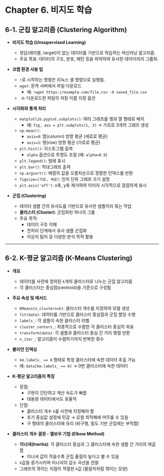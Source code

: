 # Chapter 6. 비지도 학습

## 6-1. 군집 알고리즘 (Clustering Algorithm)

- **비지도 학습 (Unsupervised Learning)**  
  - 정답(레이블, target)이 없는 데이터를 기반으로 학습하는 머신러닝 알고리즘.
  - 주요 목표: 데이터의 구조, 분포, 패턴 등을 파악하여 유사한 데이터끼리 그룹화.

- **코랩 환경 사용 팁**
  - `!`로 시작하는 명령은 리눅스 셸 명령으로 실행됨.
  - `wget`: 원격 서버에서 파일 다운로드
    - 예: `!wget https://example.com/file.csv -O saved_file.csv`
  - `-O`: 다운로드한 파일의 저장 이름 지정 옵션

- **시각화와 통계 처리**
  - `matplotlib.pyplot.subplots()`: 여러 그래프를 행과 열 형태로 배치
    - 예: `fig, axs = plt.subplots(1, 3)` → 가로로 3개의 그래프 생성
  - `np.mean()`:
    - `axis=0`: 열(column) 방향 평균 (세로로 평균)
    - `axis=1`: 행(row) 방향 평균 (가로로 평균)
  - `plt.hist()`: 히스토그램 출력
    - `alpha` 옵션으로 투명도 조절 (예: `alpha=0.5`)
  - `plt.legend()`: 범례 표시
  - `plt.bar()`: 막대그래프 출력
  - `np.argsort()`: 배열의 값을 오름차순으로 정렬한 인덱스를 반환
  - `figsize=(가로, 세로)`: 인치 단위 그래프 크기 설정
  - `plt.axis('off')`: x축, y축 제거하여 이미지 시각적으로 깔끔하게 표시

- **군집 (Clustering)**
  - 데이터 샘플 간의 유사도를 기반으로 유사한 샘플끼리 묶는 작업
  - **클러스터 (Cluster)**: 군집화된 하나의 그룹
  - 주요 목적:
    - 데이터 구조 이해
    - 전처리 단계에서 유사 샘플 군집화
    - 이상치 탐지 등 다양한 분석 목적 활용

---

## 6-2. K-평균 알고리즘 (K-Means Clustering)

- **개요**
  - 데이터를 사전에 정의된 `k`개의 클러스터로 나누는 군집 알고리즘
  - 각 클러스터는 중심점(centroid)을 기준으로 구성됨

- **주요 속성 및 메서드**
  - `KMeans(n_clusters=k)`: 클러스터 개수를 지정하여 모델 생성
  - `fit(data)`: 데이터를 기반으로 클러스터 중심점과 군집 할당 수행
  - `labels_`: 각 샘플이 속한 클러스터 라벨
  - `cluster_centers_`: 최종적으로 수렴한 각 클러스터 중심의 좌표
  - `transform(data)`: 각 샘플과 클러스터 중심 간 거리 행렬 반환
  - `n_iter_`: 알고리즘이 수렴하기까지 반복한 횟수

- **불리언 인덱싱**
  - `km.labels_ == 0` 형태로 특정 클러스터에 속한 데이터 추출 가능
  - 예: `data[km.labels_ == 0]` → 0번 클러스터에 속한 데이터

- **K-평균 알고리즘의 특징**
  - 장점:
    - 구현이 간단하고 계산 속도가 빠름
    - 대용량 데이터에서도 효율적
  - 단점:
    - 클러스터 개수 `k`를 사전에 지정해야 함
    - 초기 중심값 설정에 민감 → 로컬 최적해에 머무를 수 있음
    - 구 형태의 클러스터에 유리 (비구형, 밀도 기반 군집에는 부적합)

- **클러스터 개수 결정 - 엘보우 기법 (Elbow Method)**
  - **이너셔(Inertia)**: 각 클러스터 중심과 그 클러스터에 속한 샘플 간 거리의 제곱합
    - 이너셔 값이 작을수록 군집 품질이 높다고 볼 수 있음
  - `k`값을 증가시키며 이너셔의 감소 곡선을 관찰
  - 그래프의 꺾이는 지점이 적절한 `k`값 (팔꿈치처럼 꺾이는 모양)


